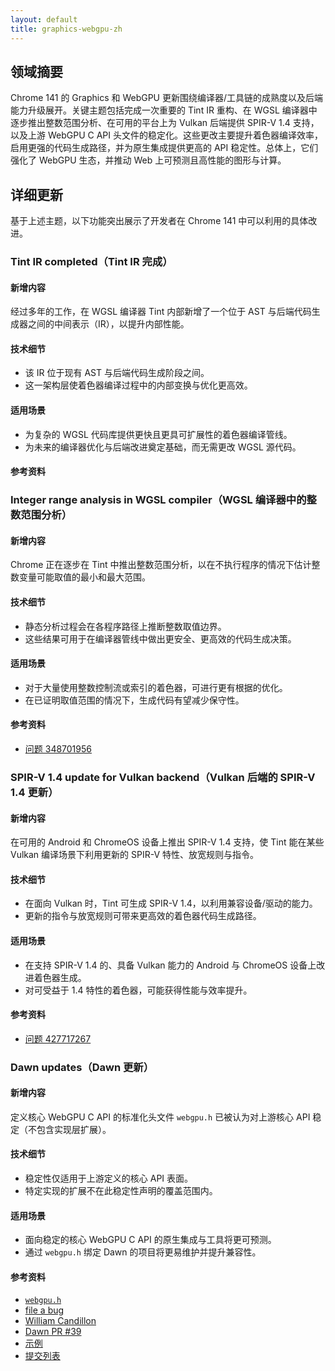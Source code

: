 ```yaml
---
layout: default
title: graphics-webgpu-zh
---
```


## 领域摘要

Chrome 141 的 Graphics 和 WebGPU 更新围绕编译器/工具链的成熟度以及后端能力升级展开。关键主题包括完成一次重要的 Tint IR 重构、在 WGSL 编译器中逐步推出整数范围分析、在可用的平台上为 Vulkan 后端提供 SPIR-V 1.4 支持，以及上游 WebGPU C API 头文件的稳定化。这些更改主要提升着色器编译效率，启用更强的代码生成路径，并为原生集成提供更高的 API 稳定性。总体上，它们强化了 WebGPU 生态，并推动 Web 上可预测且高性能的图形与计算。

## 详细更新

基于上述主题，以下功能突出展示了开发者在 Chrome 141 中可以利用的具体改进。

### Tint IR completed（Tint IR 完成）

#### 新增内容
经过多年的工作，在 WGSL 编译器 Tint 内部新增了一个位于 AST 与后端代码生成器之间的中间表示（IR），以提升内部性能。

#### 技术细节
- 该 IR 位于现有 AST 与后端代码生成阶段之间。
- 这一架构层使着色器编译过程中的内部变换与优化更高效。

#### 适用场景
- 为复杂的 WGSL 代码库提供更快且更具可扩展性的着色器编译管线。
- 为未来的编译器优化与后端改进奠定基础，而无需更改 WGSL 源代码。

#### 参考资料


### Integer range analysis in WGSL compiler（WGSL 编译器中的整数范围分析）

#### 新增内容
Chrome 正在逐步在 Tint 中推出整数范围分析，以在不执行程序的情况下估计整数变量可能取值的最小和最大范围。

#### 技术细节
- 静态分析过程会在各程序路径上推断整数取值边界。
- 这些结果可用于在编译器管线中做出更安全、更高效的代码生成决策。

#### 适用场景
- 对于大量使用整数控制流或索引的着色器，可进行更有根据的优化。
- 在已证明取值范围的情况下，生成代码有望减少保守性。

#### 参考资料
- [问题 348701956](https://issuetracker.google.com/348701956)

### SPIR-V 1.4 update for Vulkan backend（Vulkan 后端的 SPIR-V 1.4 更新）

#### 新增内容
在可用的 Android 和 ChromeOS 设备上推出 SPIR-V 1.4 支持，使 Tint 能在某些 Vulkan 编译场景下利用更新的 SPIR-V 特性、放宽规则与指令。

#### 技术细节
- 在面向 Vulkan 时，Tint 可生成 SPIR-V 1.4，以利用兼容设备/驱动的能力。
- 更新的指令与放宽规则可带来更高效的着色器代码生成路径。

#### 适用场景
- 在支持 SPIR-V 1.4 的、具备 Vulkan 能力的 Android 与 ChromeOS 设备上改进着色器生成。
- 对可受益于 1.4 特性的着色器，可能获得性能与效率提升。

#### 参考资料
- [问题 427717267](https://issuetracker.google.com/427717267)

### Dawn updates（Dawn 更新）

#### 新增内容
定义核心 WebGPU C API 的标准化头文件 `webgpu.h` 已被认为对上游核心 API 稳定（不包含实现层扩展）。

#### 技术细节
- 稳定性仅适用于上游定义的核心 API 表面。
- 特定实现的扩展不在此稳定性声明的覆盖范围内。

#### 适用场景
- 面向稳定的核心 WebGPU C API 的原生集成与工具将更可预测。
- 通过 `webgpu.h` 绑定 Dawn 的项目将更易维护并提升兼容性。

#### 参考资料
- [`webgpu.h`](https://github.com/webgpu-native/webgpu-headers/blob/main/webgpu.h)
- [file a bug](https://crbug.com/dawn/new)
- [William Candillon](https://github.com/wcandillon)
- [Dawn PR #39](https://github.com/google/dawn/pull/39)
- [示例](https://github.com/google/dawn/actions/runs/17429395587#artifacts)
- [提交列表](https://dawn.googlesource.com/dawn/+log/chromium/7339..chromium/7390?n=1000)

